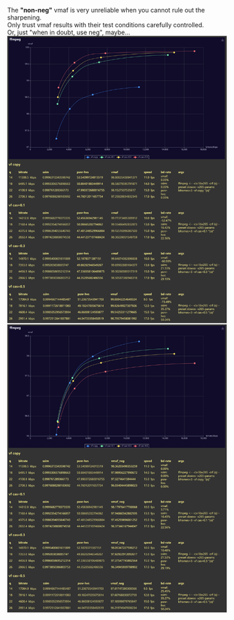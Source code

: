 The **"non-neg"** vmaf is very unreliable when you cannot rule out the sharpening.    
Only trust vmaf results with their test conditions carefully controlled.    
Or, just "when in doubt, use neg", maybe...    
![img](2024-10-16_215811.png)
![img](2024-10-16_215833.png)